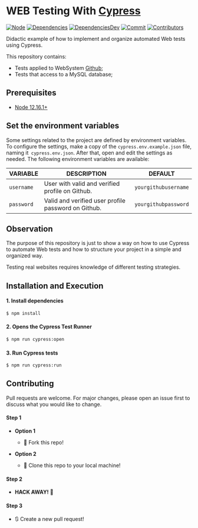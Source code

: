 # WEB Testing With [Cypress](https://docs.cypress.io/guides/overview/why-cypress.html)

[![Node][node-image]][node-url] [![Dependencies][dependencies-image]][dependencies-url] [![DependenciesDev][dependencies-dev-image]][dependencies-dev-url] [![Commit][last-commit-image]][last-commit-url] [![Contributors][contributors-image]][contributors-url]

Didactic example of how to implement and organize automated Web tests using Cypress.

This repository contains:
- Tests applied to WebSystem [Github](https://github.com/);
- Tests that access to a MySQL database;

## Prerequisites
- [Node 12.16.1+](https://nodejs.org/en/download/)

## Set the environment variables
Some settings related to the project are defined by environment variables. To configure the settings, make a copy of the `cypress.env.example.json` file, naming it` cypress.env.json`. After that, open and edit the settings as needed. The following environment variables are available:

| VARIABLE | DESCRIPTION  | DEFAULT |
|-----|-----|-----|
| `username` | User with valid and verified profile on Github. | `yourgithubusername` |
| `password` | Valid and verified user profile password on Github. | `yourgithubpassword` |

## Observation
The purpose of this repository is just to show a way on how to use Cypress to automate Web tests and how to structure your project in a simple and organized way.

Testing real websites requires knowledge of different testing strategies.

## Installation and Execution
#### 1. Install dependencies
```sh  
$ npm install    
```
 
#### 2. Opens the Cypress Test Runner
```sh  
$ npm run cypress:open
```

#### 3. Run Cypress tests
```sh  
$ npm run cypress:run
```

## Contributing
Pull requests are welcome. For major changes, please open an issue first to discuss what you would like to change.

#### Step 1

- **Option 1**
    - :fork_and_knife: Fork this repo!

- **Option 2**
    - :dancers: Clone this repo to your local machine!

#### Step 2
- **HACK AWAY!** :hammer:

#### Step 3
- :arrows_clockwise: Create a new pull request!

[//]: # (These are reference links used in the body of this note.)
[node-image]: https://img.shields.io/badge/node-%3E%3D%2012.16.1-brightgreen.svg
[node-url]: https://nodejs.org
[dependencies-image]: https://david-dm.org/Thairam/Web-Testing-With-Cypress.svg
[dependencies-url]: https://david-dm.org/Thairam/Web-Testing-With-Cypress
[dependencies-dev-image]: https://david-dm.org/Thairam/Web-Testing-With-Cypress/dev-status.svg
[dependencies-dev-url]: https://david-dm.org/Thairam/Web-Testing-With-Cypress?type=dev
[contributors-image]: https://img.shields.io/github/contributors/Thairam/Web-Testing-With-Cypress.svg
[contributors-url]: https://github.com/Thairam/Web-Testing-With-Cypress/graphs/contributors
[last-commit-image]: https://img.shields.io/github/last-commit/Thairam/Web-Testing-With-Cypress.svg
[last-commit-url]: https://github.com/Thairam/Web-Testing-With-Cypress/commits
